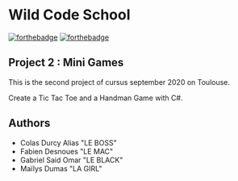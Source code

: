 # Wild Code School
[![forthebadge](http://forthebadge.com/images/badges/built-with-love.svg)](http://forthebadge.com) [![forthebadge](https://forthebadge.com/images/badges/made-with-c-sharp.svg)](https://forthebadge.com)

## Project 2 : Mini Games
This is the second project of cursus september 2020 on Toulouse.

Create a Tic Tac Toe and a Handman Game with C#.
 

## Authors
- Colas Durcy Alias "LE BOSS"
- Fabien Desnoues "LE MAC"
- Gabriel Said Omar "LE BLACK"
- Maïlys Dumas "LA GIRL"
